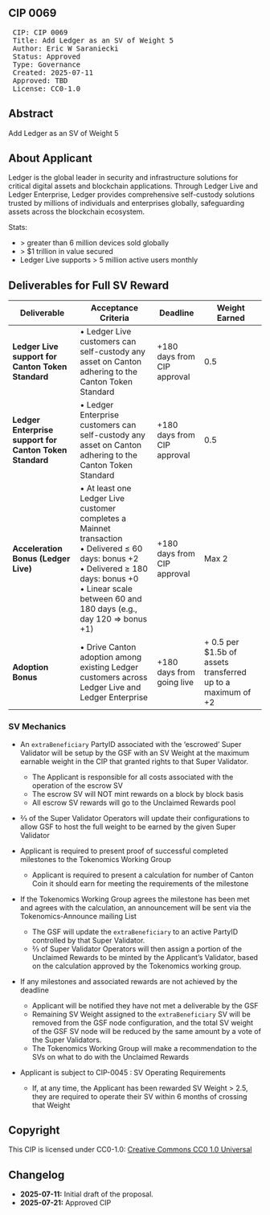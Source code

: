 ## CIP 0069

<pre>
 CIP: CIP 0069
 Title: Add Ledger as an SV of Weight 5
 Author: Eric W Saraniecki 
 Status: Approved 
 Type: Governance
 Created: 2025-07-11
 Approved: TBD
 License: CC0-1.0
</pre>

## Abstract

Add Ledger as an SV of Weight 5

## About Applicant

Ledger is the global leader in security and infrastructure solutions for critical digital assets and blockchain applications. Through Ledger Live and Ledger Enterprise, Ledger provides comprehensive self-custody solutions trusted by millions of individuals and enterprises globally, safeguarding assets across the blockchain ecosystem.

Stats:
* \> greater than 6 million devices sold globally
* \> $1 trillion in value secured
* Ledger Live supports \> 5 million active users monthly

## Deliverables for Full SV Reward

| Deliverable | Acceptance Criteria | Deadline | Weight Earned |
|-------------|--------------------|----------|---------------|
| **Ledger Live support for Canton Token Standard** | • Ledger Live customers can self-custody any asset on Canton adhering to the Canton Token Standard | +180 days from CIP approval | 0.5 |
| **Ledger Enterprise support for Canton Token Standard** | • Ledger Enterprise customers can self-custody any asset on Canton adhering to the Canton Token Standard | +180 days from CIP approval | 0.5 |
| **Acceleration Bonus (Ledger Live)** | • At least one Ledger Live customer completes a Mainnet transaction<br>• Delivered ≤ 60 days: bonus +2<br>• Delivered ≥ 180 days: bonus +0<br>• Linear scale between 60 and 180 days (e.g., day 120 ⇒ bonus +1) | +180 days from CIP approval | Max 2 |
| **Adoption Bonus** | • Drive Canton adoption among existing Ledger customers across Ledger Live and Ledger Enterprise | +180 days from going live | + 0.5 per $1.5b of assets transferred up to a maximum of +2 |

### SV Mechanics

* An `extraBeneficiary` PartyID associated with the ‘escrowed’ Super Validator will be setup by the GSF with an SV Weight at the maximum earnable weight in the CIP that granted rights to that Super Validator.
    * The Applicant is responsible for all costs associated with the operation of the escrow SV
    * The escrow SV will NOT mint rewards on a block by block basis
    * All escrow SV rewards will go to the Unclaimed Rewards pool
* ⅔ of the Super Validator Operators will update their configurations to allow GSF to host the full weight to be earned by the given Super Validator
* Applicant is required to present proof of successful completed milestones to the Tokenomics Working Group
    * Applicant is required to present a calculation for number of Canton Coin it should earn for meeting the requirements of the milestone
* If the Tokenomics Working Group agrees the milestone has been met and agrees with the calculation, an announcement will be sent via the Tokenomics-Announce mailing List
    * The GSF will update the `extraBeneficiary` to an active PartyID controlled by that Super Validator. 
    * ⅔ of Super Validator Operators will then assign a portion of the Unclaimed Rewards to be minted by the Applicant’s Validator, based on the calculation approved by the Tokenomics working group.

* If any milestones and associated rewards are not achieved by the deadline
    * Applicant will be notified they have not met a deliverable by the GSF 
    * Remaining SV Weight assigned to the `extraBeneficiary` SV will be removed from the GSF node configuration, and the total SV weight of the GSF SV node will be reduced by the same amount by a vote of the Super Validators.
    * The Tokenomics Working Group will make a recommendation to the SVs on what to do with the Unclaimed Rewards 
* Applicant is subject to CIP-0045 : SV Operating Requirements
    * If, at any time, the Applicant has been rewarded SV Weight > 2.5, they are required to operate their SV within 6 months of crossing that Weight

## Copyright

This CIP is licensed under CC0-1.0: [Creative Commons CC0 1.0 Universal](https://creativecommons.org/publicdomain/zero/1.0/)

## Changelog

* **2025-07-11:** Initial draft of the proposal.
* **2025-07-21:** Approved CIP


